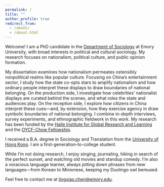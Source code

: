 ```yaml
---
permalink: /
title: ""
author_profile: true
redirect_from: 
  - /about/
  - /about.html
---
```


Welcome! I am a PhD candidate in the [Department of Sociology](https://sociology.emory.edu/) at Emory University, with broad interests in political and cultural sociology. My research focuses on nationalism, political culture, and public opinion formation. 

My dissertation examines how nationalism permeates ostensibly nonpolitical realms like popular culture. Focusing on China’s entertainment sector, I study how the state co-opts stars to amplify nationalism and how ordinary people interpret these displays to draw boundaries of national belonging. On the production side, I investigate how celebrities’ nationalist displays are curated behind the scenes, and what roles the state and audiences play. On the reception side, I explore how citizens in China interpret these cues—and, by extension, how they exercise agency in draw symbolic boundaries of national belonging. I combine in-depth interviews, survey experiments, and ethnographic fieldwork in this work. My research has been funded by the [Halle Institute for Global Research and Learning](https://halle.emory.edu/students/graduateglobalresearchfellows.html) and the [OYCF-Chow Fellowship](https://oycf.net/bulletin). 

I received a B.A. degree in Sociology and Translation from the [University of Hong Kong](https://sociology.hku.hk/). I am a first-generation-to-college student.

While I’m not doing research, I enjoy singing, journaling, hiking in search of the perfect sunset, and watching old movies and standup comedy. I’m also a voracious language learner, always jotting down phrases from new languages—from Korean to Minionese, keeping my Duolingo owl bemused. 

Feel free to contact me at [lingxiao.chen@emory.edu](lingxiao.chen@emory.edu).

